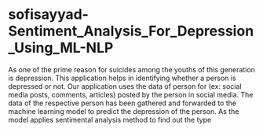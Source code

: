 # sofisayyad-Sentiment_Analysis_For_Depression_Using_ML-NLP
 As one of the prime reason for suicides among the youths of this generation is depression. This application helps in
identifying whether a person is depressed or not. Our application uses the data of person for (ex: social media posts, 
comments, articles) posted by the person in social media. The data of the respective person has been gathered and 
forwarded to the machine learning model to predict the depression of the person. As the model applies sentimental 
analysis method to find out the type

